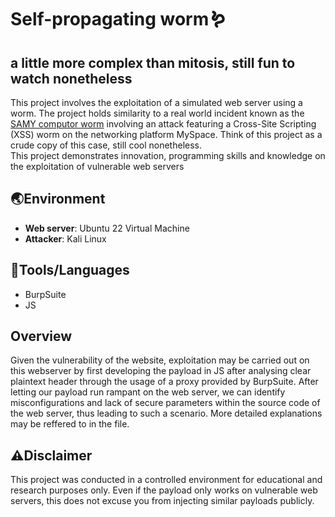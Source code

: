 # Self-propagating worm🪱
## a little more complex than mitosis, still fun to watch nonetheless
This project involves the exploitation of a simulated web server using a worm. The project holds similarity to a real world incident known as the [SAMY computor worm](https://en.wikipedia.org/wiki/Samy_(computer_worm)) involving an attack featuring a Cross-Site Scripting (XSS) worm on the networking platform MySpace. Think of this project as a crude copy of this case, still cool nonetheless.  
This project demonstrates innovation, programming skills and knowledge on the exploitation of vulnerable web servers  

## 🌏Environment
* **Web server**: Ubuntu 22 Virtual Machine
*  **Attacker**: Kali Linux

 ## 🧰Tools/Languages
 * BurpSuite
 * JS

## Overview
Given the vulnerability of the website, exploitation may be carried out on this webserver by first developing the payload in JS after analysing clear plaintext header through the usage of a proxy provided by BurpSuite.
After letting our payload run rampant on the web server, we can identify misconfigurations and lack of secure parameters within the source code of the web server, thus leading to such a scenario. More detailed explanations may be reffered to in the file.

## ⚠️Disclaimer
This project was conducted in a controlled environment for educational and research purposes only. Even if the payload only works on vulnerable web servers, this does not excuse you from injecting similar payloads publicly.

